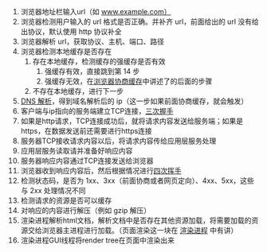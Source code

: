1. 浏览器地址栏输入url（如 www.example.com）
2. 浏览器检测用户输入的 url 格式是否正确。并补齐 url，前面给出的 url 没有给出协议，默认使用 http 协议补全
3. 浏览器解析 url，获取协议、主机、端口、路径
4. 浏览器检测本地缓存是否存在
   1. 存在本地缓存，检测缓存的强缓存是否有效
      1. 强缓存有效，直接跳到第 14 步
      2. 强缓存无效，在[浏览器协商缓存](https://github.com/duanyuanping/blog/blob/master/%E6%B5%8F%E8%A7%88%E5%99%A8/%E6%B5%8F%E8%A7%88%E5%99%A8%E8%B5%84%E6%BA%90%E7%BC%93%E5%AD%98.md)中讲述了的后面的步骤
   2. 不存在本地缓存，进行下一步
5. [DNS 解析](https://github.com/duanyuanping/blog/blob/master/%E8%AE%A1%E7%BD%91/DNS%E5%9F%9F%E5%90%8D%E8%A7%A3%E6%9E%90.md)，得到域名解析后的 ip（这一步如果前面协商缓存，就会触发）
6. 客户端与ip指向的服务端建立TCP连接，[三次握手](https://github.com/duanyuanping/blog/blob/master/%E8%AE%A1%E7%BD%91/34%E3%80%81TCP%20%E6%95%B0%E6%8D%AE%E4%BC%A0%E8%BE%93.md#%E4%B8%89%E6%AC%A1%E6%8F%A1%E6%89%8B)
7. 如果是http请求，TCP连接成功后，就将请求内容发送给服务端；如果是https，在数据发送前还需要进行https连接
8. 服务器TCP接收请求内容以后，将请求内容传给应用层服务处理
9. 应用层服务读取请并准备好响应内容
10. 服务器响应内容通过TCP连接发送给浏览器
11. 浏览器收到响应内容后，然后根据情况进行[四次挥手](https://github.com/duanyuanping/blog/blob/master/%E8%AE%A1%E7%BD%91/34%E3%80%81TCP%20%E6%95%B0%E6%8D%AE%E4%BC%A0%E8%BE%93.md#%E5%9B%9B%E6%AC%A1%E6%8C%A5%E6%89%8B)
12. 检测状态码，是否为 1xx、3xx（前面协商或者网页定向）、4xx、5xx，这些与 2xx 处理情况不同
13. 检测请求的资源是否可以缓存
14. 对响应的内容进行解压（例如 gzip 解压）
15. 渲染进程解析html文档，解析文档中是否存在其他资源加载，将需要加载的资源交给浏览器主进程进行加载。（页面渲染这一块在 [渲染进程](https://github.com/duanyuanping/blog/blob/master/%E6%B5%8F%E8%A7%88%E5%99%A8/%E6%B5%8F%E8%A7%88%E5%99%A8%E5%A4%9A%E8%BF%9B%E7%A8%8B%E5%92%8C%E5%A4%9A%E7%BA%BF%E7%A8%8B.md#renderer-%E8%BF%9B%E7%A8%8B%E9%A1%B5%E9%9D%A2%E6%B8%B2%E6%9F%93gui-%E6%B8%B2%E6%9F%93%E7%BA%BF%E7%A8%8B) 中有讲）
16. 渲染进程GUI线程将render tree在页面中渲染出来